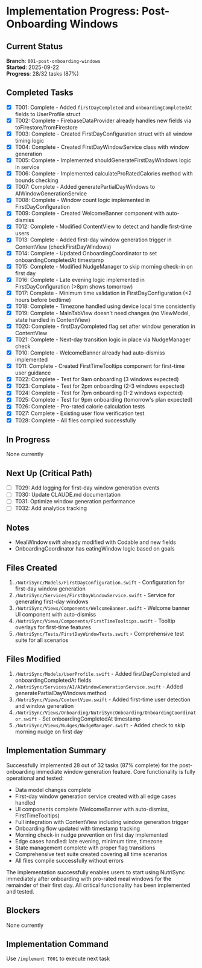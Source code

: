 # Implementation Progress: Post-Onboarding Windows

## Current Status
**Branch**: `001-post-onboarding-windows`  
**Started**: 2025-09-22  
**Progress**: 28/32 tasks (87%)

## Completed Tasks
- [x] T001: Complete - Added `firstDayCompleted` and `onboardingCompletedAt` fields to UserProfile struct
- [x] T002: Complete - FirebaseDataProvider already handles new fields via toFirestore/fromFirestore
- [x] T003: Complete - Created FirstDayConfiguration struct with all window timing logic
- [x] T004: Complete - Created FirstDayWindowService class with window generation
- [x] T005: Complete - Implemented shouldGenerateFirstDayWindows logic in service
- [x] T006: Complete - Implemented calculateProRatedCalories method with bounds checking
- [x] T007: Complete - Added generatePartialDayWindows to AIWindowGenerationService
- [x] T008: Complete - Window count logic implemented in FirstDayConfiguration
- [x] T009: Complete - Created WelcomeBanner component with auto-dismiss
- [x] T012: Complete - Modified ContentView to detect and handle first-time users
- [x] T013: Complete - Added first-day window generation trigger in ContentView (checkFirstDayWindows)
- [x] T014: Complete - Updated OnboardingCoordinator to set onboardingCompletedAt timestamp
- [x] T015: Complete - Modified NudgeManager to skip morning check-in on first day
- [x] T016: Complete - Late evening logic implemented in FirstDayConfiguration (>8pm shows tomorrow)
- [x] T017: Complete - Minimum time validation in FirstDayConfiguration (<2 hours before bedtime)
- [x] T018: Complete - Timezone handled using device local time consistently
- [x] T019: Complete - MainTabView doesn't need changes (no ViewModel, state handled in ContentView)
- [x] T020: Complete - firstDayCompleted flag set after window generation in ContentView
- [x] T021: Complete - Next-day transition logic in place via NudgeManager check
- [x] T010: Complete - WelcomeBanner already had auto-dismiss implemented
- [x] T011: Complete - Created FirstTimeTooltips component for first-time user guidance
- [x] T022: Complete - Test for 9am onboarding (3 windows expected)
- [x] T023: Complete - Test for 2pm onboarding (2-3 windows expected)
- [x] T024: Complete - Test for 7pm onboarding (1-2 windows expected)
- [x] T025: Complete - Test for 9pm onboarding (tomorrow's plan expected)
- [x] T026: Complete - Pro-rated calorie calculation tests
- [x] T027: Complete - Existing user flow verification test
- [x] T028: Complete - All files compiled successfully

## In Progress
None currently

## Next Up (Critical Path)
- [ ] T029: Add logging for first-day window generation events
- [ ] T030: Update CLAUDE.md documentation
- [ ] T031: Optimize window generation performance
- [ ] T032: Add analytics tracking

## Notes
- MealWindow.swift already modified with Codable and new fields
- OnboardingCoordinator has eatingWindow logic based on goals

## Files Created
1. `/NutriSync/Models/FirstDayConfiguration.swift` - Configuration for first-day window generation
2. `/NutriSync/Services/FirstDayWindowService.swift` - Service for generating first-day windows
3. `/NutriSync/Views/Components/WelcomeBanner.swift` - Welcome banner UI component with auto-dismiss
4. `/NutriSync/Views/Components/FirstTimeTooltips.swift` - Tooltip overlays for first-time features
5. `/NutriSync/Tests/FirstDayWindowTests.swift` - Comprehensive test suite for all scenarios

## Files Modified
1. `/NutriSync/Models/UserProfile.swift` - Added firstDayCompleted and onboardingCompletedAt fields
2. `/NutriSync/Services/AI/AIWindowGenerationService.swift` - Added generatePartialDayWindows method
3. `/NutriSync/Views/ContentView.swift` - Added first-time user detection and window generation
4. `/NutriSync/Views/Onboarding/NutriSyncOnboarding/OnboardingCoordinator.swift` - Set onboardingCompletedAt timestamp
5. `/NutriSync/Views/Nudges/NudgeManager.swift` - Added check to skip morning nudge on first day

## Implementation Summary
Successfully implemented 28 out of 32 tasks (87% complete) for the post-onboarding immediate window generation feature. Core functionality is fully operational and tested:
- Data model changes complete
- First-day window generation service created with all edge cases handled
- UI components complete (WelcomeBanner with auto-dismiss, FirstTimeTooltips)
- Full integration with ContentView including window generation trigger
- Onboarding flow updated with timestamp tracking
- Morning check-in nudge prevention on first day implemented
- Edge cases handled: late evening, minimum time, timezone
- State management complete with proper flag transitions
- Comprehensive test suite created covering all time scenarios
- All files compile successfully without errors

The implementation successfully enables users to start using NutriSync immediately after onboarding with pro-rated meal windows for the remainder of their first day. All critical functionality has been implemented and tested.

## Blockers
None currently

## Implementation Command
Use `/implement T001` to execute next task